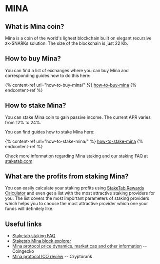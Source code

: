 # MINA

## What is Mina coin? <a href="title-text" id="title-text"></a>

Mina is a coin of the world's lighest blockchain built on elegant recursive zk-SNARKs solution. The size of the blockchain is just 22 Kb.

## How to buy Mina? <a href="where-is-to-find-validators-address" id="where-is-to-find-validators-address"></a>

You can find a list of exchanges where you can buy Mina and corresponding guides how to do this here:

{% content-ref url="how-to-buy-mina/" %}
[how-to-buy-mina](how-to-buy-mina/)
{% endcontent-ref %}

## How to stake Mina? <a href="detailed-guides-how-to-stake-mina" id="detailed-guides-how-to-stake-mina"></a>

You can stake Mina coin to gain passive income. The current APR varies from 12% to 24%.&#x20;

You can find guides how to stake Mina here:

{% content-ref url="how-to-stake-mina/" %}
[how-to-stake-mina](how-to-stake-mina/)
{% endcontent-ref %}

Check more information regarding Mina staking and our staking FAQ at [staketab.com](https://staketab.com).

## What are the profits from staking Mina? <a href="what-are-the-profits-from-staking-mina-hardbreak" id="what-are-the-profits-from-staking-mina-hardbreak"></a>

You can easily calculate your staking profits using [StakeTab Rewards Calculator](https://mina.staketab.com/validators/rewards) and even get a list with the most attractive staking providers for you. The list covers the most important parameters of staking providers which helps you to choose the most attractive provider which one your funds will definitely like.

## Useful links <a href="what-are-the-profits-from-staking-mina-hardbreak" id="what-are-the-profits-from-staking-mina-hardbreak"></a>

* [Staketab staking FAQ](https://staketab.com)
* [Staketab Mina block explorer](https://staketab.com)
* [Mina protocol price dynamics, market cap and other information](https://www.coingecko.com/en/coins/mina-protocol) -- Coingecko
* [Mina protocol ICO review](https://cryptorank.io/ico/mina-protocol) -- Cryptorank
